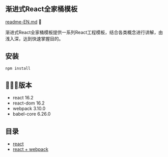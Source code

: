 ## 渐进式React全家桶模板

[readme-EN.md]()


渐进式React全家桶模板提供一系列React工程模板，结合各类概念进行讲解，由浅入深，达到快速掌握目的。
## 安装
```shell
npm install
```
## 版本
* react 16.2
* react-dom 16.2
* webpack 3.10.0
* babel-core 6.26.0

## 目录
* [react](react)
* [react + webpack]()